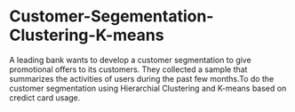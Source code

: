 # Customer-Segementation-Clustering-K-means
A leading bank wants to develop a customer segmentation to give promotional offers to its customers. They collected a sample that summarizes the activities of users during the past few months.To do the customer segmentation using Hierarchial Clustering and K-means based on credict card usage.
